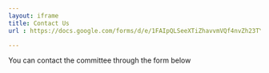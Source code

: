 ```yaml
---
layout: iframe
title: Contact Us
url : https://docs.google.com/forms/d/e/1FAIpQLSeeXTiZhavvmVQf4nvZh23TYshwkZ1lVq9MhT8q0TcOe6ytpQ/viewform?embedded=true

---
```


You can contact the committee through the form below
